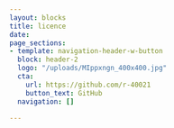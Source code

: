 ```yaml
---
layout: blocks
title: licence
date: 
page_sections:
- template: navigation-header-w-button
  block: header-2
  logo: "/uploads/MIppxngn_400x400.jpg"
  cta:
    url: https://github.com/r-40021
    button_text: GitHub
  navigation: []

---
```

